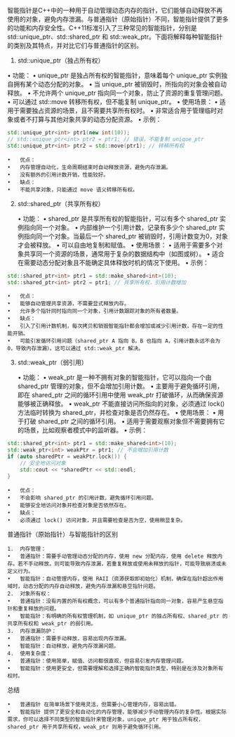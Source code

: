 智能指针是C++中的一种用于自动管理动态内存的指针，它们能够自动释放不再使用的对象，避免内存泄漏。与普通指针（原始指针）不同，智能指针提供了更多的功能和内存安全性。C++11标准引入了三种常见的智能指针，分别是 std::unique_ptr、std::shared_ptr 和 std::weak_ptr。下面将解释每种智能指针的类别及其特点，并对比它们与普通指针的区别。

1. std::unique_ptr（独占所有权）

•	功能：
•	unique_ptr 是独占所有权的智能指针，意味着每个 unique_ptr 实例独自拥有某个动态分配的对象。
•	当 unique_ptr 被销毁时，所指向的对象会被自动释放。
•	不允许两个 unique_ptr 指向同一个对象，防止了资源的重复管理问题。
•	可以通过 std::move 转移所有权，但不能复制 unique_ptr。
•	使用场景：
•	适用于需要独占资源的场景，且不需要共享所有权时。
•	非常适合用于管理临时对象或者不打算与其他对象共享的动态分配资源。
•	示例：

``` cpp
std::unique_ptr<int> ptr1(new int(10));
// std::unique_ptr<int> ptr2 = ptr1; // 错误，不能复制 unique_ptr
std::unique_ptr<int> ptr2 = std::move(ptr1); // 转移所有权

```

	•	优点：
	•	内存管理自动化，生命周期结束时自动释放资源，避免内存泄漏。
	•	没有额外的引用计数开销，性能较好。
	•	缺点：
	•	不能共享对象，只能通过 move 语义转移所有权。

2. std::shared_ptr（共享所有权）

	•	功能：
	•	shared_ptr 是共享所有权的智能指针，可以有多个 shared_ptr 实例指向同一个对象。
	•	内部维护一个引用计数，记录有多少个 shared_ptr 实例指向同一个对象。当最后一个 shared_ptr 被销毁时，引用计数变为0，对象才会被释放。
	•	可以自由地复制和赋值。
	•	使用场景：
	•	适用于需要多个对象共享同一个资源的场景，通常用于复杂的数据结构中（如图或树）。
	•	适合在需要动态分配对象且不能确定具体释放时机的情况下使用。
	•	示例：

``` cpp
std::shared_ptr<int> ptr1 = std::make_shared<int>(10);
std::shared_ptr<int> ptr2 = ptr1; // 共享所有权，引用计数增加

```

	•	优点：
	•	能够自动管理共享资源，不需要显式释放内存。
	•	允许多个指针同时指向同一个对象，引用计数跟踪对象的所有者数量。
	•	缺点：
	•	引入了引用计数机制，每次拷贝和销毁智能指针都会增加或减少引用计数，存在一定的性能开销。
	•	可能引发循环引用问题（shared_ptr A 指向 B，B 也指向 A，引用计数永远不会为 0，导致内存泄漏）。这可以通过 std::weak_ptr 解决。

3. std::weak_ptr（弱引用）

	•	功能：
	•	weak_ptr 是一种不拥有对象的智能指针，它可以指向一个由 shared_ptr 管理的对象，但不会增加引用计数。
	•	主要用于避免循环引用，即在 shared_ptr 之间的循环引用中使用 weak_ptr 打破循环，从而确保资源能够被正确释放。
	•	weak_ptr 不能直接访问所指向的对象，必须通过 lock() 方法临时转换为 shared_ptr，并检查对象是否仍然存在。
	•	使用场景：
	•	用于打破 shared_ptr 之间的循环引用。
	•	适用于需要观察对象但不需要拥有它的场景，比如观察者模式中的监听器。
	•	示例：

``` cpp
std::shared_ptr<int> ptr1 = std::make_shared<int>(10);
std::weak_ptr<int> weakPtr = ptr1; // 不会增加引用计数
if (auto sharedPtr = weakPtr.lock()) {
    // 安全地访问对象
    std::cout << *sharedPtr << std::endl;
}

```

	•	优点：
	•	不会影响 shared_ptr 的引用计数，避免循环引用问题。
	•	能够安全地访问对象并检查对象是否依然存在。
	•	缺点：
	•	必须通过 lock() 访问对象，并且需要检查是否为空，使用稍显复杂。

普通指针（原始指针）与智能指针的区别

	1.	内存管理：
	•	普通指针：需要手动管理动态分配的内存，使用 new 分配内存，使用 delete 释放内存。若不手动释放，则可能导致内存泄漏，若重复释放或使用未释放的指针，可能导致崩溃或未定义行为。
	•	智能指针：自动管理内存，使用 RAII（资源获取即初始化）机制，确保在指针超出作用域时，动态分配的内存自动释放，避免内存泄漏和悬空指针问题。
	2.	对象所有权：
	•	普通指针：没有内置的所有权概念，可以有多个普通指针指向同一对象，容易产生悬空指针和重复释放的问题。
	•	智能指针：有明确的所有权管理机制，如 unique_ptr 的独占所有权、shared_ptr 的共享所有权和 weak_ptr 的弱引用。
	3.	内存泄漏防护：
	•	普通指针：需要手动释放，容易出现内存泄漏。
	•	智能指针：自动释放，避免内存泄漏问题。
	4.	使用复杂度：
	•	普通指针：使用简单，赋值、访问都很直观，但容易引发内存管理问题。
	•	智能指针：使用更安全，但需要理解和选择正确的智能指针类型，特别是在涉及对象所有权时。

总结

	•	普通指针 在简单场景下使用灵活，但需要小心管理内存，容易出错。
	•	智能指针 提供了更安全和自动化的内存管理，能够减少手动管理内存的复杂性。根据实际需求，你可以选择不同类型的智能指针来管理对象，unique_ptr 用于独占所有权，shared_ptr 用于共享所有权，weak_ptr 则用于避免循环引用。